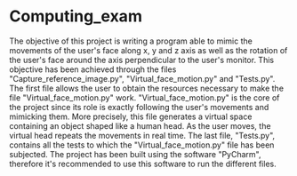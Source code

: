 # Computing_exam

The objective of this project is writing a program able to mimic
the movements of the user's face along x, y and z axis
as well as the rotation of the user's face around the axis perpendicular
to the user's monitor.
This objective has been achieved through the files "Capture_reference_image.py",
"Virtual_face_motion.py" and "Tests.py".
The first file allows the user to obtain the resources necessary to make
the file "Virtual_face_motion.py" work.
"Virtual_face_motion.py" is the core of the project since its role
is exactly following the user's movements and mimicking them.
More precisely, this file generates a virtual space containing an
object shaped like a human head.
As the user moves, the virtual head repeats the movements in real time.
The last file, "Tests.py", contains all the tests to which the
"Virtual_face_motion.py" file has been subjected.
The project has been built using the software "PyCharm",
therefore it's recommended to use this software to run the different files.
